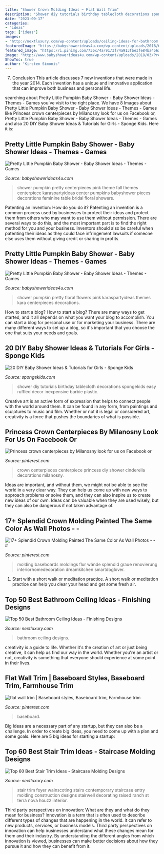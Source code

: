 ```yaml
---
title: "Shower Crown Molding Ideas ~ Flat Wall Trim"
description: "Shower diy tutorials birthday tablecloth decorations spongekids easy ruffled decor inexpensive barbie plastic"
date: "2023-09-17"
categories:
- "ideas"
tags: ["ideas"]
images:
- "http://nextluxury.com/wp-content/uploads/ceiling-ideas-for-bathroom.jpg"
featuredImage: "https://babyshowerideas4u.com/wp-content/uploads/2018/03/Pretty-Little-Pumpkin-Baby-Shower-Mini-Centerpieces.jpg"
featured_image: "https://i.pinimg.com/736x/4a/91/3f/4a913fbe3fe84ba456ad771cd7a95c23.jpg"
image: "http://www.babyshowerideas4u.com/wp-content/uploads/2018/03/Pretty-Little-Pumpkin-Baby-Shower-Light-Flowers.jpg"
ShowToc: true
author: "Kirsten Simonis"
---
```



7. Conclusion
This article discusses 7 new inventions that were made in the year 2014. Each invention has a unique and innovative application that can improve both business and personal life.

	

		
searching about Pretty Little Pumpkin Baby Shower - Baby Shower Ideas - Themes - Games you've visit to the right place. We have 8 Images about Pretty Little Pumpkin Baby Shower - Baby Shower Ideas - Themes - Games like Princess crown centerpieces by Milanosny look for us on Facebook or, Pretty Little Pumpkin Baby Shower - Baby Shower Ideas - Themes - Games and also 20 DIY Baby Shower Ideas &amp; Tutorials for Girls - Sponge Kids. Here it is:
		
    
## Pretty Little Pumpkin Baby Shower - Baby Shower Ideas - Themes - Games

<img loading=lazy src="https://babyshowerideas4u.com/wp-content/uploads/2018/03/Pretty-Little-Pumpkin-Baby-Shower-Mini-Centerpieces.jpg" onerror="this.onerror=null;this.src='https://tse4.mm.bing.net/th?id=OIP.50qN4Az5kQlY0VrqNFDfrgHaLG&amp;pid=15.1';" alt="Pretty Little Pumpkin Baby Shower - Baby Shower Ideas - Themes - Games">

_Source: babyshowerideas4u.com_

>shower pumpkin pretty centerpieces pink theme fall themes centerpiece karaspartyideas center pumpkins babyshower pieces decorations feminine table bridal floral showers. 

	

Patenting an invention: How do you do it?
Patenting an invention is a common process used by businesses to protect their ideas and protect them from others who may want to use them without permission. There are several ways to do this, and the most important part is to find the right method for you and your business. Inventors should also be careful when patenting their ideas as they could face infringement lawsuits if someone else uses them without giving credit or sharing in profits.

    
## Pretty Little Pumpkin Baby Shower - Baby Shower Ideas - Themes - Games

<img loading=lazy src="http://www.babyshowerideas4u.com/wp-content/uploads/2018/03/Pretty-Little-Pumpkin-Baby-Shower-Light-Flowers.jpg" onerror="this.onerror=null;this.src='https://tse3.mm.bing.net/th?id=OIP.sqdlBjYD4nTrI9HDRVq2agHaJ3&amp;pid=15.1';" alt="Pretty Little Pumpkin Baby Shower - Baby Shower Ideas - Themes - Games">

_Source: babyshowerideas4u.com_

>shower pumpkin pretty floral flowers pink karaspartyideas themes kara centerpieces decorations. 

	

How to start a blog?
How to start a blog? There are many ways to get started, and it all depends on what you want your blog to accomplish. You can start a blog for personal use or for marketing your business. There are many different ways to set up a blog, so it's important that you choose the one that suits your needs and goals.

    
## 20 DIY Baby Shower Ideas &amp; Tutorials For Girls - Sponge Kids

<img loading=lazy src="http://spongekids.com/wp-content/uploads/2017/01/baby-shower-for-girls/7-diy-baby-shower-for-girls.jpg" onerror="this.onerror=null;this.src='https://tse1.mm.bing.net/th?id=OIP.natBBXzs6AKq2iObET_kywHaPH&amp;pid=15.1';" alt="20 DIY Baby Shower Ideas &amp; Tutorials for Girls - Sponge Kids">

_Source: spongekids.com_

>shower diy tutorials birthday tablecloth decorations spongekids easy ruffled decor inexpensive barbie plastic. 

	

Creative art is an active form of expression that helps to connect people with the world around them. It can be found in any form, from paintings and sculptures to music and film. Whether or not it is legal or considered art, creativity is a force that pushes the boundaries of what is possible.

    
## Princess Crown Centerpieces By Milanosny Look For Us On Facebook Or

<img loading=lazy src="https://i.pinimg.com/736x/e0/c9/10/e0c910444c9381be1d0580b2ae10e606--crown-centerpiece-centerpieces.jpg" onerror="this.onerror=null;this.src='https://tse2.mm.bing.net/th?id=OIP.H6rtiu432ZMETui3oFvzwgHaJ3&amp;pid=15.1';" alt="Princess crown centerpieces by Milanosny look for us on Facebook or">

_Source: pinterest.com_

>crown centerpieces centerpiece princess diy shower cinderella decorations milanosny. 

	

Ideas are important, and without them, we might not be able to see the world in a very clear way. They can help us come up with new ways to approach problems or solve them, and they can also inspire us to create new ideas of our own. Ideas can be valuable when they are used wisely, but they can also be dangerous if not taken advantage of.

    
## 17+ Splendid Crown Molding Painted The Same Color As Wall Photos - - #

<img loading=lazy src="https://i.pinimg.com/736x/d9/63/de/d963de55a54292b453dac9a7702ba39b.jpg" onerror="this.onerror=null;this.src='https://tse4.mm.bing.net/th?id=OIP.fw7scYNBEunMJhSkIGzGbgHaJ4&amp;pid=15.1';" alt="17+ Splendid Crown Molding Painted The Same Color As Wall Photos - - #">

_Source: pinterest.com_

>molding baseboards moldings flur wände splendid graue renovierung interiorhomedecoration dreamkitchen smartdoglover. 

	

1. Start with a short walk or meditation practice. A short walk or meditation practice can help you clear your head and get some fresh air.

    
## Top 50 Best Bathroom Ceiling Ideas - Finishing Designs

<img loading=lazy src="http://nextluxury.com/wp-content/uploads/ceiling-ideas-for-bathroom.jpg" onerror="this.onerror=null;this.src='https://tse2.mm.bing.net/th?id=OIP.wPjlw7pJ7BWYJOtHz8cMhgAAAA&amp;pid=15.1';" alt="Top 50 Best Bathroom Ceiling Ideas - Finishing Designs">

_Source: nextluxury.com_

>bathroom ceiling designs. 

	

creativity is a guide to life. Whether it's the creation of art or just being creative, it can help us find our way in the world. Whether you're an artist or not, creativity is something that everyone should experience at some point in their lives.

    
## Flat Wall Trim | Baseboard Styles, Baseboard Trim, Farmhouse Trim

<img loading=lazy src="https://i.pinimg.com/736x/4a/91/3f/4a913fbe3fe84ba456ad771cd7a95c23.jpg" onerror="this.onerror=null;this.src='https://tse2.mm.bing.net/th?id=OIP.DcboLohRvYfCxw6fhktTxwHaJ3&amp;pid=15.1';" alt="flat wall trim | Baseboard styles, Baseboard trim, Farmhouse trim">

_Source: pinterest.com_

>baseboard. 

	

Big Ideas are a necessary part of any startup, but they can also be a challenge. In order to create big ideas, you need to come up with a plan and some goals. Here are 5 big ideas for starting a startup: 

    
## Top 60 Best Stair Trim Ideas - Staircase Molding Designs

<img loading=lazy src="http://nextluxury.com/wp-content/uploads/home-design-ideas-stair-trim.jpg" onerror="this.onerror=null;this.src='https://tse1.mm.bing.net/th?id=OIP.P8Ot_AY10-9BHHMf8X4CcwAAAA&amp;pid=15.1';" alt="Top 60 Best Stair Trim Ideas - Staircase Molding Designs">

_Source: nextluxury.com_

>stair trim foyer wainscoting stairs contemporary staircase entry molding construction designs stairwell decorating raised ranch st terra nova houzz interior. 

	

Third party perspectives on innovation: What are they and what do they mean for business?
Innovation is a term that is often used to describe different types of changes that are happening in the world. It can refer to new products, services, or business models. Third party perspectives on innovation can help businesses understand what these changes mean for them and their industry. By understanding the different angles from which innovation is viewed, businesses can make better decisions about how they pursue it and how they can benefit from it.

